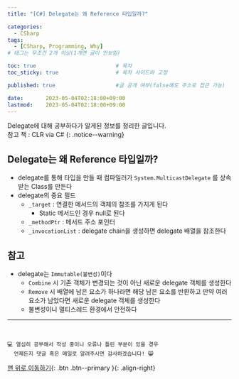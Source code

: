 ```yaml
---
title: "[C#] Delegate는 왜 Reference 타입일까?"

categories:
  - CSharp
tags:
  - [CSharp, Programming, Why]
# 태그는 무조건 2개 이상(1개면 글이 안보임)

toc: true                         # 목차
toc_sticky: true                  # 목차 사이드바 고정

published: true                   #글 공개 여부(false해도 주소로 접근 가능)

date:       2023-05-04T02:18:00+09:00
lastmod:    2023-05-04T02:18:00+09:00
---
```


<!-- description : 25자에서 160자 사이 -->
Delegate에 대해 공부하다가 알게된 정보를 정리한 글입니다.<br>
참고 책 : CLR via C#
{: .notice--warning}

## Delegate는 왜 Reference 타입일까?

- delegate를 통해 타입을 만들 때 컴파일러가 `System.MulticastDelegate` 를 상속받는 Class를 만든다
- delegate의 중요 필드
  - `_target` : 연결한 메서드의 객체의 참조를 가지게 된다
    - Static 메서드인 경우 null로 된다
  - `_methodPtr` : 메서드 주소 포인터
  - `_invocationList` : delegate chain을 생성하면 delegate 배열을 참조한다

## 참고

- delegate는 `Immutable(불변성)`이다
  - `Combine` 시 기존 객체가 변경되는 것이 아닌 새로운 delegate 객체를 생성한다
  - `Remove` 시 배열에 남은 요소가 하나라면 해당 남은 요소를 반환하고 만약 여러 요소가 남았다면 새로운 delegate 객체를 생성한다
  - 불변성이니 멀티스레드 환경에서 안전하다

***
<br>

    💻 열심히 공부해서 작성 중이니 오류나 틀린 부분이 있을 경우 
      언제든지 댓글 혹은 메일로 알려주시면 감사하겠습니다! 😸


[맨 위로 이동하기](#){: .btn .btn--primary }{: .align-right}